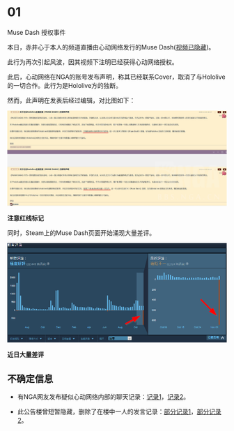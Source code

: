 # 01

Muse Dash 授权事件

本日，赤井心于本人的频道直播由心动网络发行的Muse Dash([视频已隐藏](https://www.youtube.com/watch?v=qPWbEYTRnvs))。

此行为再次引起风波，因其视频下注明已经获得心动网络授权。

此后，心动网络在NGA的账号发布声明，称其已经联系Cover，取消了与Hololive的一切合作。此行为是Hololive方的独断。

然而，此声明在发表后经过编辑，对比图如下：

![注意红线标记](img-xindong-compare.jpg)

**注意红线标记**

同时，Steam上的Muse Dash页面开始涌现大量差评。

![近日大量差评](img-steam-mushdash-not-recommended.png)

**近日大量差评**

## 不确定信息

- 有NGA网友发布疑似心动网络内部的聊天记录：[记录1](img-xindong-internal-chat-01.jpg)，[记录2](img-xindong-internal-chat-02.jpg)。

- 此公告楼曾短暂隐藏，删除了在楼中一人的发言记录：[部分记录1](img-xindong-hide-post-01.jpg)，[部分记录2](img-xindong-hide-post-02.jpg)。
